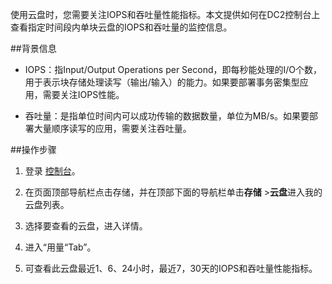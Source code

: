 使用云盘时，您需要关注IOPS和吞吐量性能指标。本文提供如何在DC2控制台上查看指定时间段内单块云盘的IOPS和吞吐量的监控信息。


##背景信息

* IOPS：指Input/Output Operations per Second，即每秒能处理的I/O个数，用于表示块存储处理读写（输出/输入）的能力。如果要部署事务密集型应用，需要关注IOPS性能。

* 吞吐量：是指单位时间内可以成功传输的数据数量，单位为MB/s。如果要部署大量顺序读写的应用，需要关注吞吐量。

##操作步骤

1. 登录 [控制台](https://app.didiyun.com/#/auth/signin)。

2. 在页面顶部导航栏点击存储，并在顶部下面的导航栏单击**存储** >**云盘**进入我的云盘列表。

3. 选择要查看的云盘，进入详情。

4. 进入“用量“Tab”。

5. 可查看此云盘最近1、6、24小时，最近7，30天的IOPS和吞吐量性能指标。